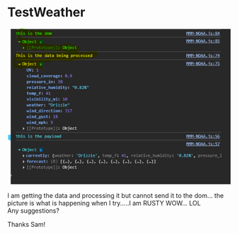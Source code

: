 # TestWeather


![alt text](20.png)

I am getting the data and processing it but cannot send it to the dom... the picture is what is happening when I try.....I am RUSTY WOW... LOL   
Any suggestions?  

Thanks Sam!
